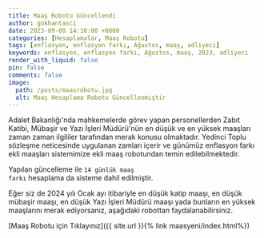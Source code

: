 ```yaml
---
title: Maaş Robotu Güncellendi
author: gokhantasci
date: 2023-09-08 14:10:00 +0800
categories: [Hesaplamalar, Maaş Robotu]
tags: [enflasyon, enflasyon farkı, Ağustos, maaş, adliyeci]
keywords: enflasyon, enflasyon farkı, Ağustos, maaş, 2023, adliyeci
render_with_liquid: false
pin: false
comments: false
image:
  path: /posts/maasrobotu.jpg
  alt: Maaş Hesaplama Robotu Güncellenmiştir
---
```


Adalet Bakanlığı'nda mahkemelerde görev yapan personellerden Zabıt Katibi, Mübaşir ve Yazı İşleri Müdürü'nün en düşük ve en yüksek maaşları zaman zaman ilgililer tarafından merak konusu olmaktadır. 
Yedinci Toplu sözleşme neticesinde uygulanan zamları içerir ve günümüz enflasyon farkı ekli maaşları sistemimize ekli maaş robotundan temin edilebilmektedir. 

Yapılan güncelleme ile <code class="highlighter-rouge">14 günlük maaş farkı</code> hesaplama da sisteme dahil edilmiştir.

Eğer siz de 2024 yılı Ocak ayı itibariyle en düşük katip maaşı, en düşük mübaşir maaşı, en düşük Yazı İşleri Müdürü maaşı yada bunların en yüksek maaşlarını merak ediyorsanız, aşağıdaki robottan faydalanabilirsiniz.


[Maaş Robotu için Tıklayınız]({{ site.url }}{% link maasyeni/index.html%})